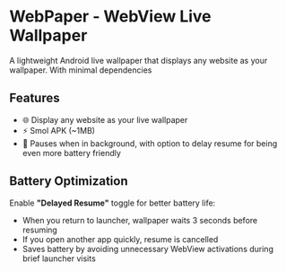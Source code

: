 # WebPaper - WebView Live Wallpaper

A lightweight Android live wallpaper that displays any website as your wallpaper. With minimal dependencies

## Features

- 🌐 Display any website as your live wallpaper
- ⚡ Smol APK (~1MB)
- 🔋 Pauses when in background, with option to delay resume for being even more battery friendly

## Battery Optimization
Enable **"Delayed Resume"** toggle for better battery life:
- When you return to launcher, wallpaper waits 3 seconds before resuming
- If you open another app quickly, resume is cancelled
- Saves battery by avoiding unnecessary WebView activations during brief launcher visits

